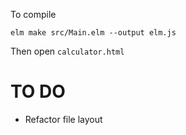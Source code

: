 To compile

```
elm make src/Main.elm --output elm.js
```

Then open `calculator.html`


# TO DO

* Refactor file layout
